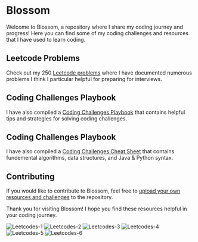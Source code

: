 # Blossom

Welcome to Blossom, a repository where I share my coding journey and progress! Here you can find some of my coding challenges and resources that I have used to learn coding.

## Leetcode Problems

Check out my 250 [Leetcode problems](https://github.com/JosephBorodach/Blossom/blob/main/Leetcodes.pdf) where I have documented numerous problems I think I particular helpful for preparing for interviews.

## Coding Challenges Playbook

I have also compiled a [Coding Challenges Playbook](https://github.com/JosephBorodach/Blossom/blob/main/Coding.Challenges.Playbook.pdf) that contains helpful tips and strategies for solving coding challenges.

## Coding Challenges Playbook

I have also compiled a [Coding Challenges Cheat Sheet](https://github.com/JosephBorodach/Blossom/blob/main/Coding%20Challenge%20Cheat%20Sheet.pdf) that contains fundemental algorithms, data structures, and Java & Python syntax.

## Contributing

If you would like to contribute to Blossom, feel free to [upload your own resources and challenges](https://github.com/JosephBorodach/Blossom/upload) to the repository.

Thank you for visiting Blossom! I hope you find these resources helpful in your coding journey.

![Leetcodes-1](https://user-images.githubusercontent.com/95253429/235379326-91101c6a-d187-49e8-b2c0-47ba8d3a7cd4.jpg)
![Leetcodes-2](https://user-images.githubusercontent.com/95253429/235379327-c1834404-6af2-419c-a6b2-2b718260143d.jpg)
![Leetcodes-3](https://user-images.githubusercontent.com/95253429/235379330-a95b7b30-b0f0-4c99-ad1d-13b8dcf05b42.jpg)
![Leetcodes-4](https://user-images.githubusercontent.com/95253429/235379332-75170d4a-fa67-4f03-80d9-f864d0055573.jpg)
![Leetcodes-5](https://user-images.githubusercontent.com/95253429/235379336-dda53f8e-4cb0-43b5-8e84-da4f888c3c2f.jpg)
![Leetcodes-6](https://user-images.githubusercontent.com/95253429/235379339-af1ea2cd-50a8-4880-ab5b-537485023b05.jpg)
